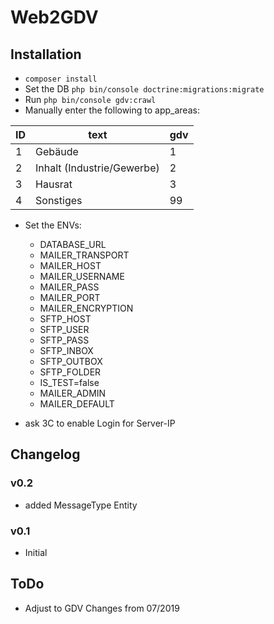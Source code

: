 # Web2GDV #

## Installation ##
- `composer install`
- Set the DB `php bin/console doctrine:migrations:migrate` 
- Run `php bin/console gdv:crawl`
- Manually enter the following to app_areas:

| ID | text | gdv
|---|---|---|
| 1 | Gebäude | 1
| 2 | Inhalt (Industrie/Gewerbe) | 2
| 3 | Hausrat | 3
| 4 | Sonstiges | 99

- Set the ENVs:
    - DATABASE_URL
    - MAILER_TRANSPORT
    - MAILER_HOST
    - MAILER_USERNAME
    - MAILER_PASS
    - MAILER_PORT
    - MAILER_ENCRYPTION
    - SFTP_HOST
    - SFTP_USER
    - SFTP_PASS
    - SFTP_INBOX
    - SFTP_OUTBOX
    - SFTP_FOLDER
    - IS_TEST=false
    - MAILER_ADMIN
    - MAILER_DEFAULT
    
- ask 3C to enable Login for Server-IP
    
## Changelog ##

### v0.2 ###
- added MessageType Entity

### v0.1 ##
- Initial

## ToDo ##
- Adjust to GDV Changes from 07/2019